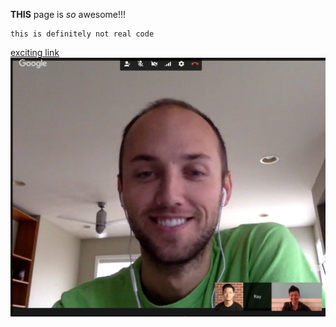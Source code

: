 **THIS** page is *so* awesome!!!

```
this is definitely not real code
```

[exciting link](http://wwww.github.com)
![we are fab](rayrochescreenshot.png)